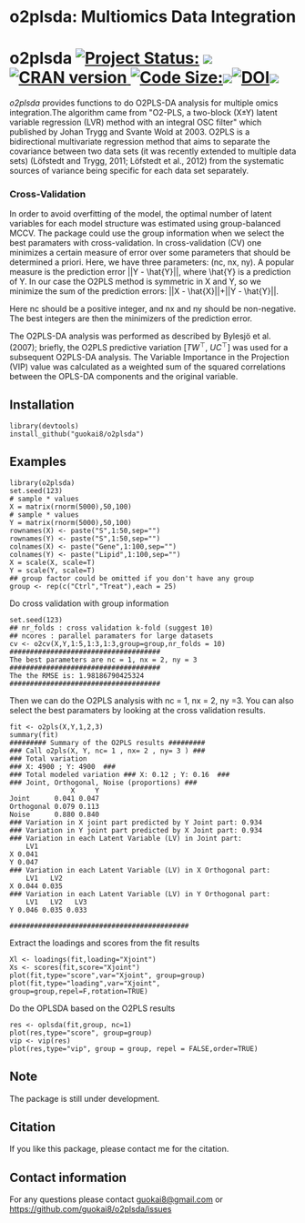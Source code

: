 # o2plsda: Multiomics Data Integration
# o2plsda [![Project Status:](http://www.repostatus.org/badges/latest/active.svg)](https://www.repostatus.org/#active)  [![](https://img.shields.io/badge/devel%20version-0.0.25-green.svg)](https://github.com/guokai8/o2plsda) <a href="https://cran.r-project.org/web/packages/o2plsda/index.html"><img border="0" src="https://www.r-pkg.org/badges/version/o2plsda" alt="CRAN version"> ![Code Size:](https://img.shields.io/github/languages/code-size/guokai8/o2plsda)![](https://img.shields.io/badge/license-GPL--3-blue.svg)[![DOI](https://zenodo.org/badge/413478714.svg)](https://zenodo.org/badge/latestdoi/413478714)![](http://cranlogs.r-pkg.org/badges/grand-total/o2plsda?color=green)


_o2plsda_ provides functions to do O2PLS-DA analysis for multiple omics integration.The algorithm came from "O2-PLS, a two-block (X±Y) latent variable regression (LVR) method with an integral OSC filter" which published by Johan Trygg and Svante Wold at 2003. O2PLS is a bidirectional multivariate regression method that aims to separate the covariance between two data sets (it was recently extended to multiple data sets) (Löfstedt and Trygg, 2011; Löfstedt et al., 2012) from the systematic sources of variance being specific for each data set separately. 

### Cross-Validation

In order to avoid overfitting of the model, the optimal number of latent variables for each model structure was estimated using group-balanced MCCV. The package could use the group information when we select the best paramaters with cross-validation. In cross-validation (CV) one minimizes a certain measure of error over some parameters that should be determined a priori. Here, we have three parameters: (nc, nx, ny). A popular measure is the prediction error ||Y - \hat{Y}||, where \hat{Y} is a prediction of Y. In our case the O2PLS method is symmetric in X and Y, so we minimize the sum of the prediction errors: 
||X - \hat{X}||+||Y - \hat{Y}||. 


Here nc should be a positive integer, and nx and ny should be non-negative. The best integers are then the minimizers of the prediction error.

The O2PLS-DA analysis was performed as described by Bylesjö et al. (2007); briefly, the O2PLS predictive variation [$TW^\top$, $UC^\top$] was used for a subsequent O2PLS-DA analysis. The Variable Importance in the Projection (VIP) value was calculated as a weighted sum of the squared correlations between the OPLS-DA components and the original variable.

## Installation
```{r,eval=FALSE}
library(devtools)
install_github("guokai8/o2plsda")
``` 
## Examples
```{r}
library(o2plsda)
set.seed(123)
# sample * values
X = matrix(rnorm(5000),50,100)
# sample * values
Y = matrix(rnorm(5000),50,100)
rownames(X) <- paste("S",1:50,sep="")
rownames(Y) <- paste("S",1:50,sep="")
colnames(X) <- paste("Gene",1:100,sep="")
colnames(Y) <- paste("Lipid",1:100,sep="")
X = scale(X, scale=T)
Y = scale(Y, scale=T)
## group factor could be omitted if you don't have any group 
group <- rep(c("Ctrl","Treat"),each = 25)
```
Do cross validation with group information
```{r}
set.seed(123)
## nr_folds : cross validation k-fold (suggest 10)
## ncores : parallel paramaters for large datasets
cv <- o2cv(X,Y,1:5,1:3,1:3,group=group,nr_folds = 10)
#####################################
The best parameters are nc = 1, nx = 2, ny = 3
#####################################
The the RMSE is: 1.98186790425324
#####################################
```

Then we can do the O2PLS analysis with nc = 1, nx = 2, ny =3. You can also select the best paramaters by looking at the cross validation results.
```{r}
fit <- o2pls(X,Y,1,2,3)
summary(fit)
######### Summary of the O2PLS results #########
### Call o2pls(X, Y, nc= 1 , nx= 2 , ny= 3 ) ###
### Total variation 
### X: 4900 ; Y: 4900  ###
### Total modeled variation ### X: 0.12 ; Y: 0.16  ###
### Joint, Orthogonal, Noise (proportions) ###
               X     Y
Joint      0.041 0.047
Orthogonal 0.079 0.113
Noise      0.880 0.840
### Variation in X joint part predicted by Y Joint part: 0.934 
### Variation in Y joint part predicted by X Joint part: 0.934 
### Variation in each Latent Variable (LV) in Joint part: 
    LV1
X 0.041
Y 0.047
### Variation in each Latent Variable (LV) in X Orthogonal part: 
    LV1   LV2
X 0.044 0.035
### Variation in each Latent Variable (LV) in Y Orthogonal part: 
    LV1   LV2   LV3
Y 0.046 0.035 0.033

############################################

```

Extract the loadings and scores from the fit results

```{r}
Xl <- loadings(fit,loading="Xjoint")
Xs <- scores(fit,score="Xjoint")
plot(fit,type="score",var="Xjoint", group=group)
plot(fit,type="loading",var="Xjoint", group=group,repel=F,rotation=TRUE)
```

Do the OPLSDA based on the O2PLS results
```{r}
res <- oplsda(fit,group, nc=1)
plot(res,type="score", group=group)
vip <- vip(res)
plot(res,type="vip", group = group, repel = FALSE,order=TRUE)
```

## Note
The package is still under development.

## Citation
If you like this package, please contact me for the citation.

## Contact information

For any questions please contact guokai8@gmail.com or https://github.com/guokai8/o2plsda/issues
